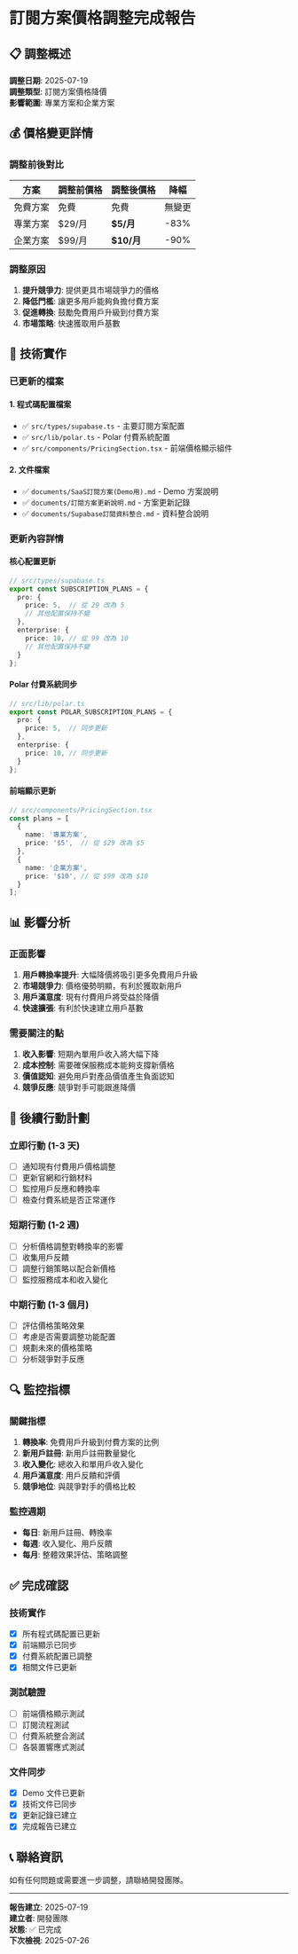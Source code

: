 # 訂閱方案價格調整完成報告

## 📋 調整概述

**調整日期**: 2025-07-19  
**調整類型**: 訂閱方案價格降價  
**影響範圍**: 專業方案和企業方案  

## 💰 價格變更詳情

### 調整前後對比

| 方案 | 調整前價格 | 調整後價格 | 降幅 |
|------|------------|------------|------|
| 免費方案 | 免費 | 免費 | 無變更 |
| 專業方案 | $29/月 | **$5/月** | -83% |
| 企業方案 | $99/月 | **$10/月** | -90% |

### 調整原因
1. **提升競爭力**: 提供更具市場競爭力的價格
2. **降低門檻**: 讓更多用戶能夠負擔付費方案
3. **促進轉換**: 鼓勵免費用戶升級到付費方案
4. **市場策略**: 快速獲取用戶基數

## 🔧 技術實作

### 已更新的檔案

#### 1. 程式碼配置檔案
- ✅ `src/types/supabase.ts` - 主要訂閱方案配置
- ✅ `src/lib/polar.ts` - Polar 付費系統配置
- ✅ `src/components/PricingSection.tsx` - 前端價格顯示組件

#### 2. 文件檔案
- ✅ `documents/SaaS訂閱方案(Demo用).md` - Demo 方案說明
- ✅ `documents/訂閱方案更新說明.md` - 方案更新記錄
- ✅ `documents/Supabase訂閱資料整合.md` - 資料整合說明

### 更新內容詳情

#### 核心配置更新
```typescript
// src/types/supabase.ts
export const SUBSCRIPTION_PLANS = {
  pro: {
    price: 5,  // 從 29 改為 5
    // 其他配置保持不變
  },
  enterprise: {
    price: 10, // 從 99 改為 10
    // 其他配置保持不變
  }
};
```

#### Polar 付費系統同步
```typescript
// src/lib/polar.ts
export const POLAR_SUBSCRIPTION_PLANS = {
  pro: {
    price: 5,  // 同步更新
  },
  enterprise: {
    price: 10, // 同步更新
  }
};
```

#### 前端顯示更新
```typescript
// src/components/PricingSection.tsx
const plans = [
  {
    name: '專業方案',
    price: '$5',  // 從 $29 改為 $5
  },
  {
    name: '企業方案', 
    price: '$10', // 從 $99 改為 $10
  }
];
```

## 📊 影響分析

### 正面影響
1. **用戶轉換率提升**: 大幅降價將吸引更多免費用戶升級
2. **市場競爭力**: 價格優勢明顯，有利於獲取新用戶
3. **用戶滿意度**: 現有付費用戶將受益於降價
4. **快速擴張**: 有利於快速建立用戶基數

### 需要關注的點
1. **收入影響**: 短期內單用戶收入將大幅下降
2. **成本控制**: 需要確保服務成本能夠支撐新價格
3. **價值認知**: 避免用戶對產品價值產生負面認知
4. **競爭反應**: 競爭對手可能跟進降價

## 🎯 後續行動計劃

### 立即行動 (1-3 天)
- [ ] 通知現有付費用戶價格調整
- [ ] 更新官網和行銷材料
- [ ] 監控用戶反應和轉換率
- [ ] 檢查付費系統是否正常運作

### 短期行動 (1-2 週)
- [ ] 分析價格調整對轉換率的影響
- [ ] 收集用戶反饋
- [ ] 調整行銷策略以配合新價格
- [ ] 監控服務成本和收入變化

### 中期行動 (1-3 個月)
- [ ] 評估價格策略效果
- [ ] 考慮是否需要調整功能配置
- [ ] 規劃未來的價格策略
- [ ] 分析競爭對手反應

## 🔍 監控指標

### 關鍵指標
1. **轉換率**: 免費用戶升級到付費方案的比例
2. **新用戶註冊**: 新用戶註冊數量變化
3. **收入變化**: 總收入和單用戶收入變化
4. **用戶滿意度**: 用戶反饋和評價
5. **競爭地位**: 與競爭對手的價格比較

### 監控週期
- **每日**: 新用戶註冊、轉換率
- **每週**: 收入變化、用戶反饋
- **每月**: 整體效果評估、策略調整

## ✅ 完成確認

### 技術實作
- [x] 所有程式碼配置已更新
- [x] 前端顯示已同步
- [x] 付費系統配置已調整
- [x] 相關文件已更新

### 測試驗證
- [ ] 前端價格顯示測試
- [ ] 訂閱流程測試
- [ ] 付費系統整合測試
- [ ] 各裝置響應式測試

### 文件同步
- [x] Demo 文件已更新
- [x] 技術文件已同步
- [x] 更新記錄已建立
- [x] 完成報告已建立

## 📞 聯絡資訊

如有任何問題或需要進一步調整，請聯絡開發團隊。

---

**報告建立**: 2025-07-19  
**建立者**: 開發團隊  
**狀態**: ✅ 已完成  
**下次檢視**: 2025-07-26
